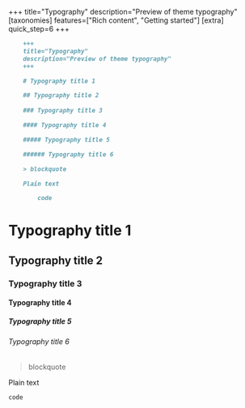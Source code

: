 +++
title="Typography"
description="Preview of theme typography"
[taxonomies]
features=["Rich content", "Getting started"]
[extra]
quick_step=6
+++


```markdown
    +++
    title="Typography"
    description="Preview of theme typography"
    +++

    # Typography title 1  

    ## Typography title 2  
        
    ### Typography title 3  

    #### Typography title 4  

    ##### Typography title 5

    ###### Typography title 6

    > blockquote

    Plain text

        code
```

# Typography title 1  

## Typography title 2  
    
### Typography title 3  

#### Typography title 4  

##### Typography title 5

###### Typography title 6

> blockquote

Plain text

    code

